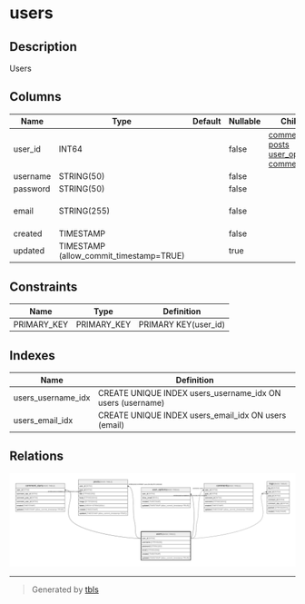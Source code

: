 # users

## Description

Users

## Columns

| Name | Type | Default | Nullable | Children | Comment |
| ---- | ---- | ------- | -------- | -------- | ------- |
| user_id | INT64 |  | false | [comment_stars](comment_stars.md) [posts](posts.md) [user_options](user_options.md) [comments](comments.md) [logs](logs.md) |  |
| username | STRING(50) |  | false |  |  |
| password | STRING(50) |  | false |  |  |
| email | STRING(255) |  | false |  | Email address as login id. ex. user@example.com |
| created | TIMESTAMP |  | false |  |  |
| updated | TIMESTAMP (allow_commit_timestamp=TRUE) |  | true |  |  |

## Constraints

| Name | Type | Definition |
| ---- | ---- | ---------- |
| PRIMARY_KEY | PRIMARY_KEY | PRIMARY KEY(user_id) |

## Indexes

| Name | Definition |
| ---- | ---------- |
| users_username_idx | CREATE UNIQUE INDEX users_username_idx ON users (username) |
| users_email_idx | CREATE UNIQUE INDEX users_email_idx ON users (email) |

## Relations

![er](users.svg)

---

> Generated by [tbls](https://github.com/k1LoW/tbls)
